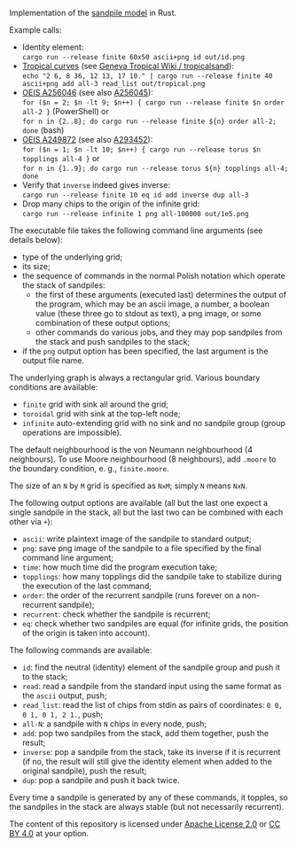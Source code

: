 Implementation of the [sandpile model](https://en.wikipedia.org/wiki/Abelian_sandpile_model) in Rust.

Example calls:

* Identity element:\
`cargo run --release finite 60x50 ascii+png id out/id.png`
* [Tropical curves](https://en.wikipedia.org/wiki/Tropical_geometry) (see [Geneva Tropical Wiki / tropicalsand](https://www.unige.ch/math/tggroup/doku.php?id=tropicalsand)):\
`echo "2 6, 8 36, 12 13, 17 10." | cargo run --release finite 40 ascii+png add all-3 read_list out/tropical.png`
* [OEIS A256046](https://oeis.org/A256046) (see also [A256045](https://oeis.org/A256045)):\
`for ($n = 2; $n -lt 9; $n++) { cargo run --release finite $n order all-2 }` (PowerShell)
or\
`for n in {2..8}; do cargo run --release finite ${n} order all-2; done` (bash)
* [OEIS A249872](https://oeis.org/A249872) (see also [A293452](https://oeis.org/A293452)):\
`for ($n = 1; $n -lt 10; $n++) { cargo run --release torus $n topplings all-4 }`
or\
`for n in {1..9}; do cargo run --release torus ${n} topplings all-4; done`
* Verify that `inverse` indeed gives inverse:\
`cargo run --release finite 10 eq id add inverse dup all-3`
* Drop many chips to the origin of the infinite grid:\
`cargo run --release infinite 1 png all-100000 out/1e5.png`

The executable file takes the following command line arguments (see details below):

* type of the underlying grid;
* its size;
* the sequence of commands in the normal Polish notation which operate the stack of sandpiles:
  * the first of these arguments (executed last) determines the output of the program, which may be an ascii image, a number, a boolean value (these three go to stdout as text), a png image, or some combination of these output options;
  * other commands do various jobs, and they may pop sandpiles from the stack and push sandpiles to the stack;
* if the `png` output option has been specified, the last argument is the output file name.

The underlying graph is always a rectangular grid. Various boundary conditions are available:

* `finite` grid with sink all around the grid;
* `toroidal` grid with sink at the top-left node;
* `infinite` auto-extending grid with no sink and no sandpile group (group operations are impossible).

The default neighbourhood is the von Neumann neighbourhood (4 neighbours). To use Moore neighbourhood (8 neighbours), add `.moore` to the boundary condition, e. g., `finite.moore`.

The size of an `N` by `M` grid is specified as `NxM`; simply `N` means `NxN`.

The following output options are available (all but the last one expect a single sandpile in the stack, all but the last two can be combined with each other via `+`):

* `ascii`: write plaintext image of the sandpile to standard output;
* `png`: save png image of the sandpile to a file specified by the final command line argument;
* `time`: how much time did the program execution take;
* `topplings`: how many topplings did the sandpile take to stabilize during the execution of the last command;
* `order`: the order of the recurrent sandpile (runs forever on a non-recurrent sandpile);
* `recurrent`: check whether the sandpile is recurrent;
* `eq`: check whether two sandpiles are equal (for infinite grids, the position of the origin is taken into account).

The following commands are available:

* `id`: find the neutral (identity) element of the sandpile group and push it to the stack;
* `read`: read a sandpile from the standard input using the same format as the `ascii` output, push;
* `read_list`: read the list of chips from stdin as pairs of coordinates: `0 0, 0 1, 0 1, 2 1.`, push;
* `all-N`: a sandpile with `N` chips in every node, push;
* `add`: pop two sandpiles from the stack, add them together, push the result;
* `inverse`: pop a sandpile from the stack, take its inverse if it is recurrent (if no, the result will still give the identity element when added to the original sandpile), push the result;
* `dup`: pop a sandpile and push it back twice.

Every time a sandpile is generated by any of these commands, it topples, so the sandpiles in the stack are always stable (but not necessarily recurrent).

The content of this repository is licensed under [Apache License 2.0](https://www.apache.org/licenses/LICENSE-2.0) or [CC BY 4.0](https://creativecommons.org/licenses/by/4.0/) at your option.
